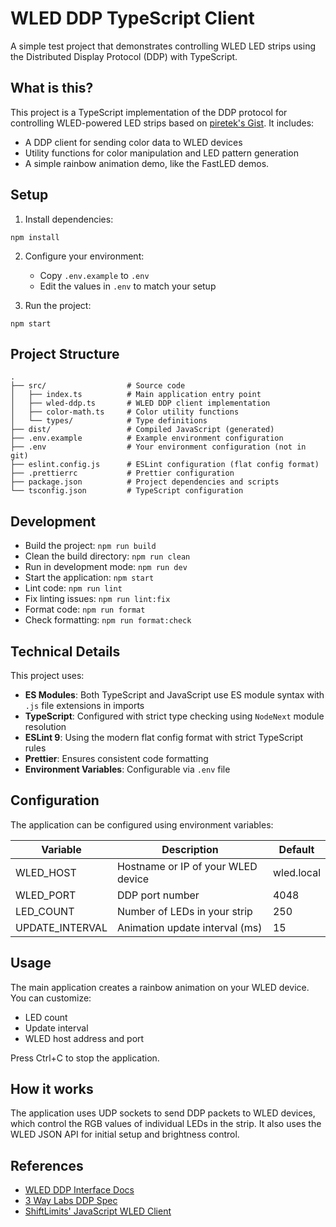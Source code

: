 # WLED DDP TypeScript Client

A simple test project that demonstrates controlling WLED LED strips using the Distributed Display Protocol (DDP) with TypeScript.

## What is this?

This project is a TypeScript implementation of the DDP protocol for controlling WLED-powered LED strips based on [piretek's Gist](https://gist.github.com/piretek/16b2c729135a4a64d60d48a15fb36996). It includes:

- A DDP client for sending color data to WLED devices
- Utility functions for color manipulation and LED pattern generation
- A simple rainbow animation demo, like the FastLED demos.

## Setup

1. Install dependencies:
```
npm install
```

2. Configure your environment:
   - Copy `.env.example` to `.env`
   - Edit the values in `.env` to match your setup

3. Run the project:
```
npm start
```

## Project Structure

```
.
├── src/                  # Source code
│   ├── index.ts          # Main application entry point
│   ├── wled-ddp.ts       # WLED DDP client implementation
│   ├── color-math.ts     # Color utility functions
│   └── types/            # Type definitions
├── dist/                 # Compiled JavaScript (generated)
├── .env.example          # Example environment configuration
├── .env                  # Your environment configuration (not in git)
├── eslint.config.js      # ESLint configuration (flat config format)
├── .prettierrc           # Prettier configuration
├── package.json          # Project dependencies and scripts
└── tsconfig.json         # TypeScript configuration
```

## Development

- Build the project: `npm run build`
- Clean the build directory: `npm run clean`
- Run in development mode: `npm run dev`
- Start the application: `npm start`
- Lint code: `npm run lint`
- Fix linting issues: `npm run lint:fix`
- Format code: `npm run format`
- Check formatting: `npm run format:check`

## Technical Details

This project uses:

- **ES Modules**: Both TypeScript and JavaScript use ES module syntax with `.js` file extensions in imports
- **TypeScript**: Configured with strict type checking using `NodeNext` module resolution
- **ESLint 9**: Using the modern flat config format with strict TypeScript rules
- **Prettier**: Ensures consistent code formatting
- **Environment Variables**: Configurable via `.env` file

## Configuration

The application can be configured using environment variables:

| Variable | Description | Default |
|----------|-------------|---------|
| WLED_HOST | Hostname or IP of your WLED device | wled.local |
| WLED_PORT | DDP port number | 4048 |
| LED_COUNT | Number of LEDs in your strip | 250 |
| UPDATE_INTERVAL | Animation update interval (ms) | 15 |

## Usage

The main application creates a rainbow animation on your WLED device. You can customize:

- LED count
- Update interval
- WLED host address and port

Press Ctrl+C to stop the application.

## How it works

The application uses UDP sockets to send DDP packets to WLED devices, which control the RGB values of individual LEDs in the strip. It also uses the WLED JSON API for initial setup and brightness control.

## References
* [WLED DDP Interface Docs](https://kno.wled.ge/interfaces/ddp/)
* [3 Way Labs DDP Spec](http://www.3waylabs.com/ddp/)
* [ShiftLimits' JavaScript WLED Client](https://github.com/ShiftLimits/wled-client)
